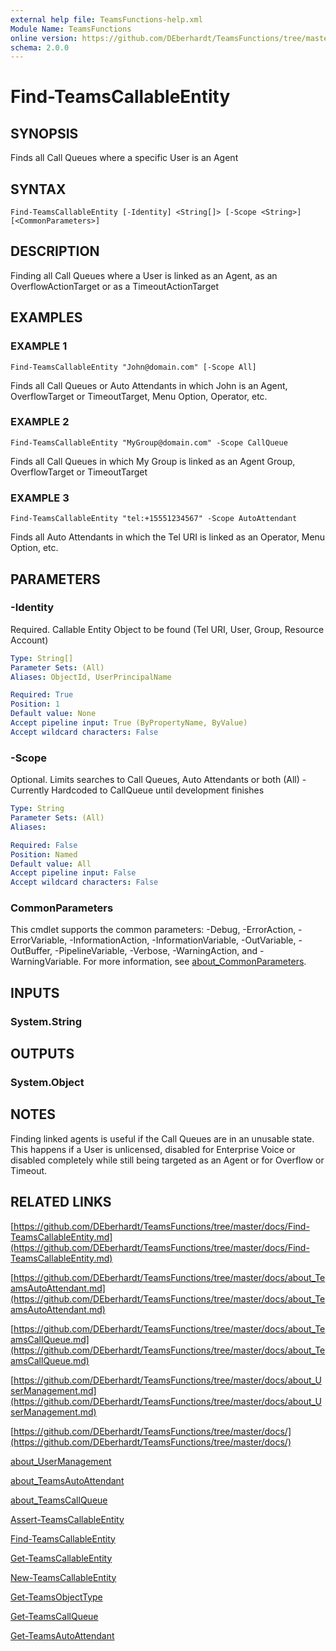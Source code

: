 ```yaml
---
external help file: TeamsFunctions-help.xml
Module Name: TeamsFunctions
online version: https://github.com/DEberhardt/TeamsFunctions/tree/master/docs/Find-TeamsCallableEntity.md
schema: 2.0.0
---
```


# Find-TeamsCallableEntity

## SYNOPSIS
Finds all Call Queues where a specific User is an Agent

## SYNTAX

```
Find-TeamsCallableEntity [-Identity] <String[]> [-Scope <String>] [<CommonParameters>]
```

## DESCRIPTION
Finding all Call Queues where a User is linked as an Agent, as an OverflowActionTarget or as a TimeoutActionTarget

## EXAMPLES

### EXAMPLE 1
```
Find-TeamsCallableEntity "John@domain.com" [-Scope All]
```

Finds all Call Queues or Auto Attendants in which John is an Agent, OverflowTarget or TimeoutTarget, Menu Option, Operator, etc.

### EXAMPLE 2
```
Find-TeamsCallableEntity "MyGroup@domain.com" -Scope CallQueue
```

Finds all Call Queues in which My Group is linked as an Agent Group, OverflowTarget or TimeoutTarget

### EXAMPLE 3
```
Find-TeamsCallableEntity "tel:+15551234567" -Scope AutoAttendant
```

Finds all Auto Attendants in which the Tel URI is linked as an Operator, Menu Option, etc.

## PARAMETERS

### -Identity
Required.
Callable Entity Object to be found (Tel URI, User, Group, Resource Account)

```yaml
Type: String[]
Parameter Sets: (All)
Aliases: ObjectId, UserPrincipalName

Required: True
Position: 1
Default value: None
Accept pipeline input: True (ByPropertyName, ByValue)
Accept wildcard characters: False
```

### -Scope
Optional.
Limits searches to Call Queues, Auto Attendants or both (All) - Currently Hardcoded to CallQueue until development finishes

```yaml
Type: String
Parameter Sets: (All)
Aliases:

Required: False
Position: Named
Default value: All
Accept pipeline input: False
Accept wildcard characters: False
```

### CommonParameters
This cmdlet supports the common parameters: -Debug, -ErrorAction, -ErrorVariable, -InformationAction, -InformationVariable, -OutVariable, -OutBuffer, -PipelineVariable, -Verbose, -WarningAction, and -WarningVariable. For more information, see [about_CommonParameters](http://go.microsoft.com/fwlink/?LinkID=113216).

## INPUTS

### System.String
## OUTPUTS

### System.Object
## NOTES
Finding linked agents is useful if the Call Queues are in an unusable state.
This happens if a User is unlicensed, disabled for Enterprise Voice or disabled completely
while still being targeted as an Agent or for Overflow or Timeout.

## RELATED LINKS

[https://github.com/DEberhardt/TeamsFunctions/tree/master/docs/Find-TeamsCallableEntity.md](https://github.com/DEberhardt/TeamsFunctions/tree/master/docs/Find-TeamsCallableEntity.md)

[https://github.com/DEberhardt/TeamsFunctions/tree/master/docs/about_TeamsAutoAttendant.md](https://github.com/DEberhardt/TeamsFunctions/tree/master/docs/about_TeamsAutoAttendant.md)

[https://github.com/DEberhardt/TeamsFunctions/tree/master/docs/about_TeamsCallQueue.md](https://github.com/DEberhardt/TeamsFunctions/tree/master/docs/about_TeamsCallQueue.md)

[https://github.com/DEberhardt/TeamsFunctions/tree/master/docs/about_UserManagement.md](https://github.com/DEberhardt/TeamsFunctions/tree/master/docs/about_UserManagement.md)

[https://github.com/DEberhardt/TeamsFunctions/tree/master/docs/](https://github.com/DEberhardt/TeamsFunctions/tree/master/docs/)

[about_UserManagement]()

[about_TeamsAutoAttendant]()

[about_TeamsCallQueue]()

[Assert-TeamsCallableEntity]()

[Find-TeamsCallableEntity]()

[Get-TeamsCallableEntity]()

[New-TeamsCallableEntity]()

[Get-TeamsObjectType]()

[Get-TeamsCallQueue]()

[Get-TeamsAutoAttendant]()

